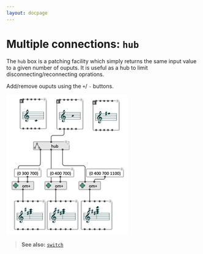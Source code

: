 ```yaml
---
layout: docpage
---
```


# Multiple connections: `hub`


The `hub` box is a patching facility which simply returns the same input value to a given number of ouputs. 
It is useful as a hub to limit disconnecting/reconnecting oprations. 

Add/remove ouputs using the `+`/ `-` buttons.

<img src="./images/hub.png"> 


> **See also:** [`switch`](switch)
